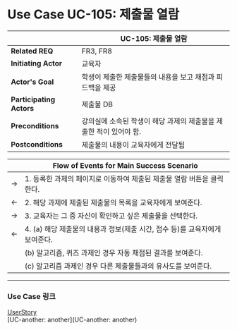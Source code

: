 # Use Case UC-105: 제출물 열람

|                          | UC-105: 제출물 열람                                          |
| ------------------------ | ------------------------------------------------------------ |
| __Related REQ__          | FR3, FR8                                                     |
| __Initiating Actor__     | 교육자                                                       |
| __Actor's Goal__         | 학생이 제출한 제출물들의 내용을 보고 채점과 피드백을 제공    |
| __Participating Actors__ | 제출물 DB                                                    |
| __Preconditions__        | 강의실에 소속된 학생이 해당 과제의 제출물을 제출한 적이 있어야 함. |
| __Postconditions__       | 제출물의 내용이 교육자에게 전달됨                            |

|      | Flow of Events for Main Success Scenario                     |
| ---- | ------------------------------------------------------------ |
| ->   | 1. 등록한 과제의 페이지로 이동하여 제출된 제출물 열람 버튼을 클릭한다. |
| <-   | 2. 해당 과제에 제출된 제출물의 목록을 교육자에게 보여준다.   |
| ->   | 3. 교육자는 그 중 자신이 확인하고 싶은 제출물을 선택한다.    |
| <-   | 4. (a) 해당 제출물의 내용과 정보(제출 시간, 점수 등)를 교육자에게 보여준다. |
|      | (b) 알고리즘, 퀴즈 과제인 경우 자동 채점된 결과를 보여준다.  |
|      | (c) 알고리즘 과제인 경우 다른 제출물들과의 유사도를 보여준다. |

-------

### Use Case 링크

[UserStory](UserStory)<br/>[UC-another: another](UC-another: another)<br/>

